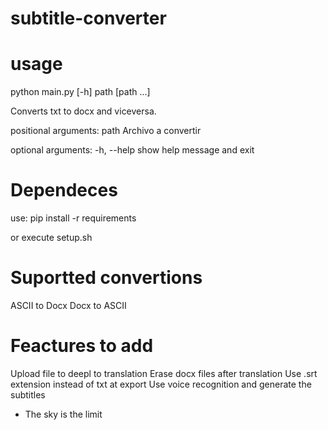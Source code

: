 # subtitle-converter

# usage
python main.py [-h] path [path ...]

Converts txt to docx and viceversa.

positional arguments:
  path        Archivo a convertir

optional arguments:
  -h, --help  show help message and exit

# Dependeces
use:
pip install -r requirements

or execute setup.sh

# Suportted convertions
ASCII to Docx
Docx to ASCII

# Feactures to add
Upload file to deepl to translation
Erase docx files after translation
Use .srt extension instead of txt at export
Use voice recognition and generate the subtitles

- The sky is the limit
